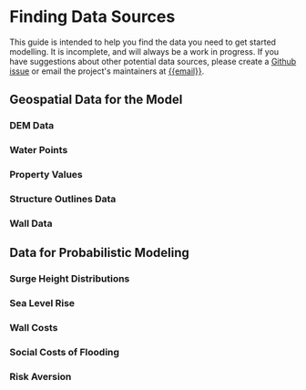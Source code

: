 ---
---
# Finding Data Sources

This guide is intended to help you find the data you need to get started modelling. It is incomplete, and will always be a work in progress. If you have suggestions about other potential data sources, please create a [Github issue](https://github.com/zdb999/coast-def/issues) or email the project's maintainers at [{{email}}]({{email}}).

## Geospatial Data for the Model

### DEM Data

### Water Points

### Property Values 

### Structure Outlines Data

### Wall Data

## Data for Probabilistic Modeling

### Surge Height Distributions

### Sea Level Rise

### Wall Costs

### Social Costs of Flooding

### Risk Aversion

